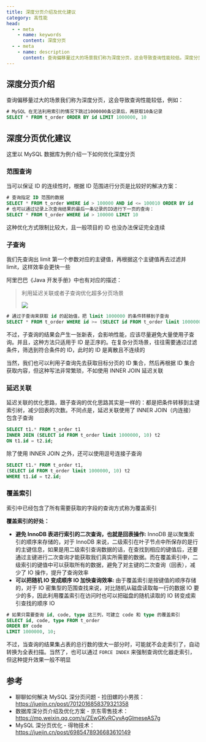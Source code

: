 ```yaml
---
title: 深度分页介绍及优化建议
category: 高性能
head:
  - - meta
    - name: keywords
      content: 深度分页
  - - meta
    - name: description
      content: 查询偏移量过大的场景我们称为深度分页，这会导致查询性能较低。深度分页可以采用范围查询、子查询、INNER JOIN 延迟关联、覆盖索引等方法进行优化
---
```


## 深度分页介绍

查询偏移量过大的场景我们称为深度分页，这会导致查询性能较低，例如：

```sql
# MySQL 在无法利用索引的情况下跳过1000000条记录后，再获取10条记录
SELECT * FROM t_order ORDER BY id LIMIT 1000000, 10
```

## 深度分页优化建议

这里以 MySQL 数据库为例介绍一下如何优化深度分页

### 范围查询

当可以保证 ID 的连续性时，根据 ID 范围进行分页是比较好的解决方案：

```sql
# 查询指定 ID 范围的数据
SELECT * FROM t_order WHERE id > 100000 AND id <= 100010 ORDER BY id
# 也可以通过记录上次查询结果的最后一条记录的ID进行下一页的查询：
SELECT * FROM t_order WHERE id > 100000 LIMIT 10
```

这种优化方式限制比较大，且一般项目的 ID 也没办法保证完全连续

### 子查询

我们先查询出 limit 第一个参数对应的主键值，再根据这个主键值再去过滤并 limit，这样效率会更快一些

阿里巴巴《Java 开发手册》中也有对应的描述：

> 利用延迟关联或者子查询优化超多分页场景
>
> ![](https://oss.javaguide.cn/github/javaguide/mysql/alibaba-java-development-handbook-paging.png)

```sql
# 通过子查询来获取 id 的起始值，把 limit 1000000 的条件转移到子查询
SELECT * FROM t_order WHERE id >= (SELECT id FROM t_order limit 1000000, 1) LIMIT 10;
```

不过，子查询的结果会产生一张新表，会影响性能，应该尽量避免大量使用子查询。并且，这种方法只适用于 ID 是正序的。在复杂分页场景，往往需要通过过滤条件，筛选到符合条件的 ID，此时的 ID 是离散且不连续的

当然，我们也可以利用子查询先去获取目标分页的 ID 集合，然后再根据 ID 集合获取内容，但这种写法非常繁琐，不如使用 INNER JOIN 延迟关联

### 延迟关联

延迟关联的优化思路，跟子查询的优化思路其实是一样的：都是把条件转移到主键索引树，减少回表的次数。不同点是，延迟关联使用了 INNER JOIN（内连接） 包含子查询

```sql
SELECT t1.* FROM t_order t1
INNER JOIN (SELECT id FROM t_order limit 1000000, 10) t2
ON t1.id = t2.id;
```

除了使用 INNER JOIN 之外，还可以使用逗号连接子查询

```sql
SELECT t1.* FROM t_order t1,
(SELECT id FROM t_order limit 1000000, 10) t2
WHERE t1.id = t2.id;
```

### 覆盖索引

索引中已经包含了所有需要获取的字段的查询方式称为覆盖索引

**覆盖索引的好处：**

- **避免 InnoDB 表进行索引的二次查询，也就是回表操作:** InnoDB 是以聚集索引的顺序来存储的，对于 InnoDB 来说，二级索引在叶子节点中所保存的是行的主键信息，如果是用二级索引查询数据的话，在查找到相应的键值后，还要通过主键进行二次查询才能获取我们真实所需要的数据。而在覆盖索引中，二级索引的键值中可以获取所有的数据，避免了对主键的二次查询（回表），减少了 IO 操作，提升了查询效率
- **可以把随机 IO 变成顺序 IO 加快查询效率:** 由于覆盖索引是按键值的顺序存储的，对于 IO 密集型的范围查找来说，对比随机从磁盘读取每一行的数据 IO 要少的多，因此利用覆盖索引在访问时也可以把磁盘的随机读取的 IO 转变成索引查找的顺序 IO

```sql
# 如果只需要查询 id, code, type 这三列，可建立 code 和 type 的覆盖索引
SELECT id, code, type FROM t_order
ORDER BY code
LIMIT 1000000, 10;
```

不过，当查询的结果集占表的总行数的很大一部分时，可能就不会走索引了，自动转换为全表扫描。当然了，也可以通过 `FORCE INDEX` 来强制查询优化器走索引，但这种提升效果一般不明显

## 参考

- 聊聊如何解决 MySQL 深分页问题 - 捡田螺的小男孩：<https://juejin.cn/post/7012016858379321358>
- 数据库深分页介绍及优化方案 - 京东零售技术：<https://mp.weixin.qq.com/s/ZEwGKvRCyvAgGlmeseAS7g>
- MySQL 深分页优化 - 得物技术：<https://juejin.cn/post/6985478936683610149>
